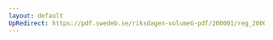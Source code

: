 ```yaml
---
layout: default
UpRedirect: https://pdf.swedeb.se/riksdagen-volumeG-pdf/200001/reg_200001/reg_200001_0458.pdf
---
```

